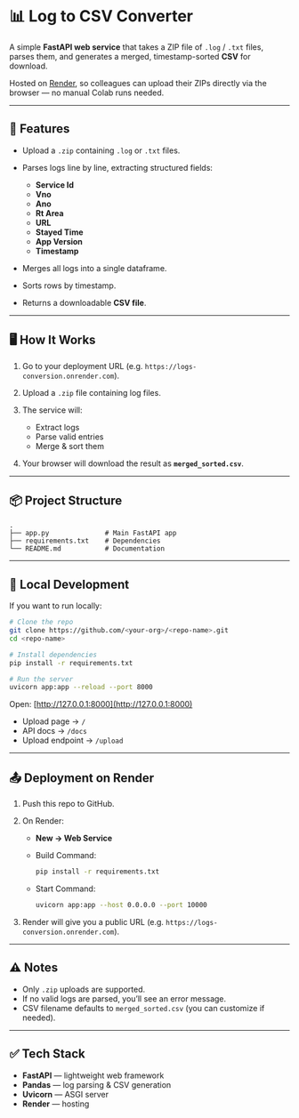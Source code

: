 # 📊 Log to CSV Converter

A simple **FastAPI web service** that takes a ZIP file of `.log` / `.txt` files, parses them, and generates a merged, timestamp-sorted **CSV** for download.

Hosted on [Render](https://render.com), so colleagues can upload their ZIPs directly via the browser — no manual Colab runs needed.

---

## 🚀 Features

- Upload a `.zip` containing `.log` or `.txt` files.
- Parses logs line by line, extracting structured fields:

  - **Service Id**
  - **Vno**
  - **Ano**
  - **Rt Area**
  - **URL**
  - **Stayed Time**
  - **App Version**
  - **Timestamp**

- Merges all logs into a single dataframe.
- Sorts rows by timestamp.
- Returns a downloadable **CSV file**.

---

## 🖥 How It Works

1. Go to your deployment URL (e.g. `https://logs-conversion.onrender.com`).
2. Upload a `.zip` file containing log files.
3. The service will:

   - Extract logs
   - Parse valid entries
   - Merge & sort them

4. Your browser will download the result as **`merged_sorted.csv`**.

---

## 📦 Project Structure

```
.
├── app.py              # Main FastAPI app
├── requirements.txt    # Dependencies
└── README.md           # Documentation
```

---

## 🔧 Local Development

If you want to run locally:

```bash
# Clone the repo
git clone https://github.com/<your-org>/<repo-name>.git
cd <repo-name>

# Install dependencies
pip install -r requirements.txt

# Run the server
uvicorn app:app --reload --port 8000
```

Open: [http://127.0.0.1:8000](http://127.0.0.1:8000)

- Upload page → `/`
- API docs → `/docs`
- Upload endpoint → `/upload`

---

## 📤 Deployment on Render

1. Push this repo to GitHub.
2. On Render:

   - **New → Web Service**
   - Build Command:

     ```bash
     pip install -r requirements.txt
     ```

   - Start Command:

     ```bash
     uvicorn app:app --host 0.0.0.0 --port 10000
     ```

3. Render will give you a public URL (e.g. `https://logs-conversion.onrender.com`).

---

## ⚠️ Notes

- Only `.zip` uploads are supported.
- If no valid logs are parsed, you’ll see an error message.
- CSV filename defaults to `merged_sorted.csv` (you can customize if needed).

---

## ✅ Tech Stack

- **FastAPI** — lightweight web framework
- **Pandas** — log parsing & CSV generation
- **Uvicorn** — ASGI server
- **Render** — hosting
